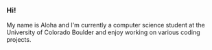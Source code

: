 ### Hi!

My name is Aloha and I'm currently a computer science student at the University of Colorado Boulder and enjoy working on various coding projects.

